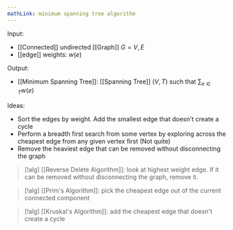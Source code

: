 ```yaml
---
mathLink: minimum spanning tree algorithm
---
```


Input: 
- [[Connected]] undirected [[Graph]] $G=V,E$
- [[edge]] weights: $w(e)$

Output:
- [[Minimum Spanning Tree]]: [[Spanning Tree]] $(V,T)$ such that $\sum_{e\in T}w(e)$

Ideas:
- Sort the edges by weight. Add the smallest edge that doesn't create a cycle
- Perform a breadth first search from some vertex by exploring across the cheapest edge from any given vertex first (Not quite)
- Remove the heaviest edge that can be removed without disconnecting the graph

>[!alg]
[[Reverse Delete Algorithm]]: look at highest weight edge. If it can be removed without disconnecting the graph, remove it.

>[!alg]
[[Prim's Algorithm]]: pick the cheapest edge out of the current connected component

>[!alg]
>[[Kruskal's Algorithm]]: add the cheapest edge that doesn't create a cycle